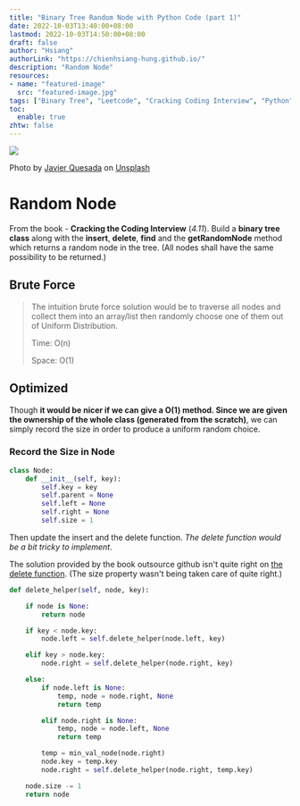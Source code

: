 ```yaml
---
title: "Binary Tree Random Node with Python Code (part 1)"
date: 2022-10-03T13:40:00+08:00
lastmod: 2022-10-03T14:50:00+08:00
draft: false
author: "Hsiang"
authorLink: "https://chienhsiang-hung.github.io/"
description: "Random Node"
resources:
- name: "featured-image"
  src: "featured-image.jpg"
tags: ["Binary Tree", "Leetcode", "Cracking Coding Interview", "Python", "Binary Search Tree"]
toc:
  enable: true
zhtw: false
---
```

![](https://miro.medium.com/max/1400/0*mXzaMze1aeSIxZFE)

Photo by  [Javier Quesada](https://unsplash.com/@quesada179?utm_source=medium&utm_medium=referral)  on  [Unsplash](https://unsplash.com/?utm_source=medium&utm_medium=referral)

# Random Node
From the book - **Cracking the Coding Interview** (*4.11*).
Build a **binary tree class** along with the **insert**, **delete**, **find** and the **getRandomNode** method which returns a random node in the tree. (All nodes shall have the same possibility to be returned.)

## Brute Force
> The intuition brute force solution would be to traverse all nodes and collect them into an array/list then randomly choose one of them out of Uniform Distribution.
> 
> Time: O(n)
>
> Space: O(1)

## Optimized
Though **it would be nicer if we can give a O(1) method. Since we are given the ownership of the whole class (generated from the scratch)**, we can simply record the size in order to produce a uniform random choice.

### Record the Size in Node
```python
class Node:
    def __init__(self, key):
        self.key = key
        self.parent = None
        self.left = None
        self.right = None
        self.size = 1
```

Then update the insert and the delete function. *The delete function would be a bit tricky to implement*.

The solution provided by the book outsource github isn't quite right on [the delete function](https://github.com/careercup/CtCI-6th-Edition-Python/blob/master/chapter_04/p11_random_node.py#L52). (The size property wasn't being taken care of quite right.)
```python
def delete_helper(self, node, key):

    if node is None:
        return node

    if key < node.key:
        node.left = self.delete_helper(node.left, key)

    elif key > node.key:
        node.right = self.delete_helper(node.right, key)

    else:
        if node.left is None:
            temp, node = node.right, None
            return temp

        elif node.right is None:
            temp, node = node.left, None
            return temp

        temp = min_val_node(node.right)
        node.key = temp.key
        node.right = self.delete_helper(node.right, temp.key)

    node.size -= 1
    return node
```